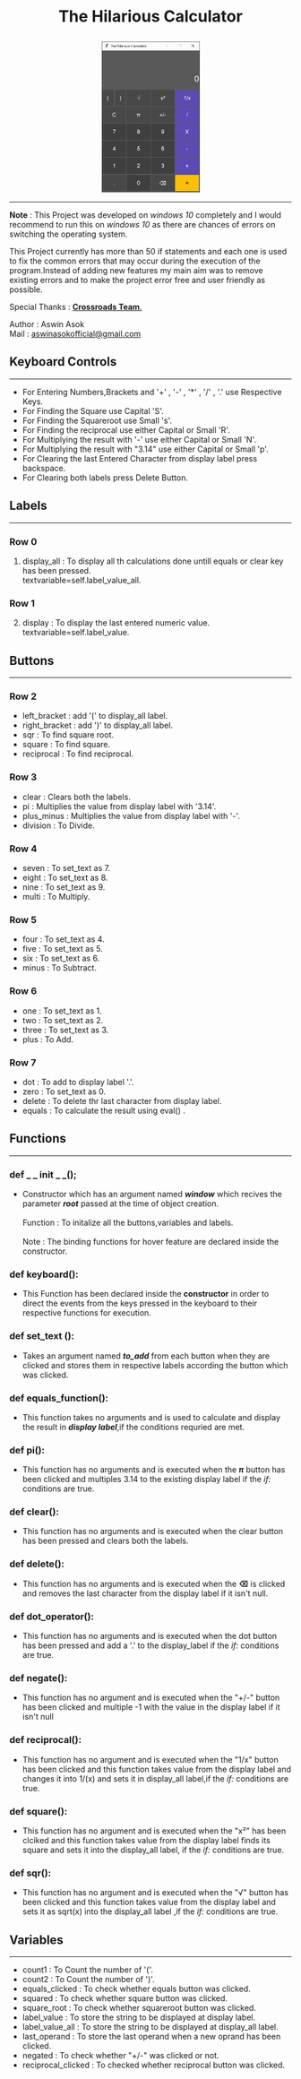 # <p align = "center">The Hilarious Calculator</p>

<p align="center">
  <img src="Images and Video\Calculator.jpg" width="175" >
</p>

------

**Note** : This Project was developed on _windows 10_ completely and I would recommend to run this on _windows 10_ as there are chances of errors on switching the operating system.<br>

This Project currently has more than 50 if statements and each one is used to fix the common errors that may occur during the execution of the program.Instead of adding new features my main aim was to remove existing errors and to make the project error free and user friendly as possible.

Special Thanks : [**Crossroads Team**.](https://www.youtube.com/channel/UCoGHeFY7jE2OB_TJS_87MOA)


Author : Aswin Asok<br>
Mail   : aswinasokofficial@gmail.com<br>

## Keyboard Controls
--------------------

* For Entering Numbers,Brackets and '+' , '-' , '*' , '/' , '.' use Respective Keys.
* For Finding the Square use Capital 'S'.
* For Finding the Squareroot use Small 's'.
* For Finding the reciprocal use either Capital or Small 'R'.
* For Multiplying the result with '-' use either Capital or Small 'N'.
* For Multiplying the result with "3.14" use either Capital or Small 'p'.
* For Clearing the last Entered Character from display label press backspace.
* For Clearing both labels press Delete Button.

##  Labels
---------
### Row 0
1) display_all : To display all th calculations done untill equals or clear key has been pressed.<br> textvariable=self.label_value_all.

### Row 1
2) display : To display the last entered numeric value.<br> textvariable=self.label_value.

## Buttons<br>
--------------
### Row 2

* left_bracket : add '(' to display_all label.
* right_bracket : add ')' to display_all label.
* sqr : To find square root.
* square : To find square.
* reciprocal : To find reciprocal.

### Row 3

* clear : Clears both the labels.
* pi : Multiplies the value from display label with '3.14'.
* plus_minus : Multiplies the value from display label with '-'.
* division : To Divide.

### Row 4

* seven : To set_text as 7.
* eight : To set_text as 8.
* nine : To set_text as 9.
* multi : To Multiply.


### Row 5
 
* four : To set_text as 4.
* five : To set_text as 5.
* six : To set_text as 6.
* minus : To Subtract.

### Row 6
 
* one : To set_text as 1.
* two : To set_text as 2.
* three : To set_text as 3.
* plus : To Add.

### Row 7
 
* dot : To add to display label '.'.
* zero : To set_text as 0.
* delete : To delete thr last character from display label.
* equals : To calculate the result using eval() .

## Functions
---------

### def _ _ init _ _();<br>
* Constructor which has an argument named _**window**_ which recives the parameter _**root**_ passed at the time of object creation.
<br><br>
Function : To initalize all the buttons,variables and labels.
<br><br>
Note : The binding functions for hover feature are declared inside the constructor.

### def keyboard():<br>
* This Function has been declared inside the __constructor__ in order to direct the events from the keys pressed in the keyboard to their respective functions for execution.

### def set_text ():<br>
* Takes an argument named _**to_add**_ from each button when they are clicked and stores them in respective labels according the button which was clicked.

###  def equals_function():
* This function takes no arguments and is used to calculate and display the result in _**display label**_,if the conditions requried are met.

###  def pi():<br>
* This function has no arguments and is executed when the _**π**_ button has been clicked and multiples 3.14 to the existing display label if the _if:_ conditions are true.

### def clear():<br>
* This function has no arguments and is executed when the clear button has been pressed and clears both the labels.

### def delete():
* This function has no arguments and is executed when the  **⌫** is clicked and removes the last character from the display label if it isn't null.

### def dot_operator():
* This function has no arguments and is executed when the dot button has been pressed and add a '.' to the display_label if the _if:_ conditions are true.

### def negate():
* This function has no argument and is executed when the "+/-" button has been clicked and multiple -1 with the value in the display label if it isn't null

### def reciprocal():
* This function has no argument and is executed when the "1/x" button has been clicked and this function takes value from the display label and changes it into 1/(x) and sets it in display_all label,if the _if:_ conditions are true.

### def square():
* This function has no argument and is executed when the "x²" has been clciked and this function takes value from the display label finds its square and sets it into the display_all label,
if the _if:_ conditions are true.

### def sqr():
* This function has no argument and is executed when the "√" button has been clicked and this function takes value from the display label and sets it as sqrt(x) into the display_all label ,if the _if:_ conditions are true.

## Variables
-----
* count1 : To Count the number of '('.
* count2 : To Count the number of ')'.
* equals_clicked : To check whether equals button was clicked.
* squared : To check whether square button was clicked.
* square_root : To check whether squareroot button was clicked.
* label_value : To store the string to be displayed at display label.
* label_value_all : To store the string to be displayed at display_all label.
* last_operand : To store the last operand when a new oprand has been clicked.
* negated : To check whether "+/-" was clicked or not.
* reciprocal_clicked : To checked whether reciprocal button was clicked.
